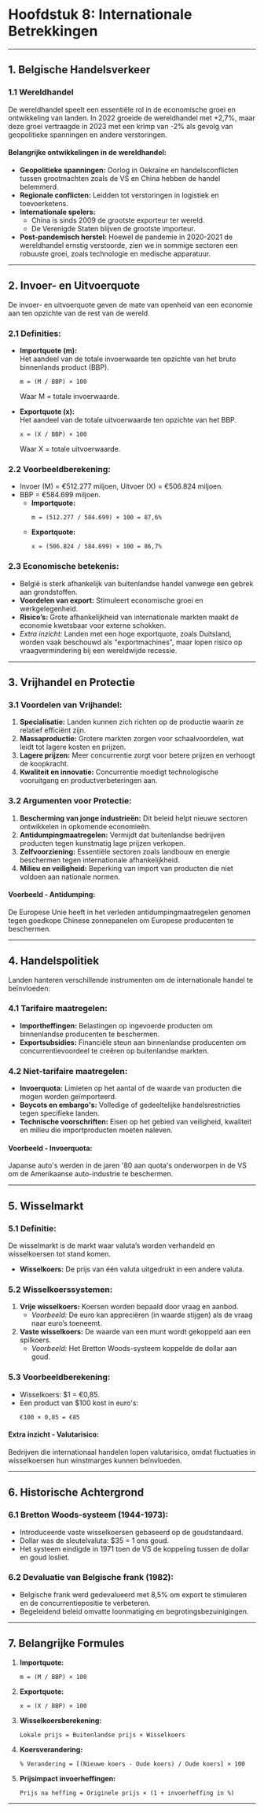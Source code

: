 # Hoofdstuk 8: Internationale Betrekkingen

---

## **1. Belgische Handelsverkeer**

### **1.1 Wereldhandel**
De wereldhandel speelt een essentiële rol in de economische groei en ontwikkeling van landen. In 2022 groeide de wereldhandel met +2,7%, maar deze groei vertraagde in 2023 met een krimp van -2% als gevolg van geopolitieke spanningen en andere verstoringen. 

#### **Belangrijke ontwikkelingen in de wereldhandel:**
- **Geopolitieke spanningen:** Oorlog in Oekraïne en handelsconflicten tussen grootmachten zoals de VS en China hebben de handel belemmerd.
- **Regionale conflicten:** Leidden tot verstoringen in logistiek en toevoerketens.
- **Internationale spelers:**  
  - China is sinds 2009 de grootste exporteur ter wereld.
  - De Verenigde Staten blijven de grootste importeur.
- **Post-pandemisch herstel:** Hoewel de pandemie in 2020-2021 de wereldhandel ernstig verstoorde, zien we in sommige sectoren een robuuste groei, zoals technologie en medische apparatuur.

---

## **2. Invoer- en Uitvoerquote**

De invoer- en uitvoerquote geven de mate van openheid van een economie aan ten opzichte van de rest van de wereld.

### **2.1 Definities:**
- **Importquote (m):**  
  Het aandeel van de totale invoerwaarde ten opzichte van het bruto binnenlands product (BBP).  
  ```
  m = (M / BBP) × 100
  ```
  Waar M = totale invoerwaarde.  

- **Exportquote (x):**  
  Het aandeel van de totale uitvoerwaarde ten opzichte van het BBP.  
  ```
  x = (X / BBP) × 100
  ```
  Waar X = totale uitvoerwaarde.  

### **2.2 Voorbeeldberekening:**
- Invoer (M) = €512.277 miljoen, Uitvoer (X) = €506.824 miljoen.  
- BBP = €584.699 miljoen.  
  - **Importquote:**  
    ```
    m = (512.277 / 584.699) × 100 = 87,6%
    ```
  - **Exportquote:**  
    ```
    x = (506.824 / 584.699) × 100 = 86,7%
    ```

### **2.3 Economische betekenis:**
- België is sterk afhankelijk van buitenlandse handel vanwege een gebrek aan grondstoffen.  
- **Voordelen van export:** Stimuleert economische groei en werkgelegenheid.  
- **Risico’s:** Grote afhankelijkheid van internationale markten maakt de economie kwetsbaar voor externe schokken.  
- *Extra inzicht:* Landen met een hoge exportquote, zoals Duitsland, worden vaak beschouwd als "exportmachines", maar lopen risico op vraagvermindering bij een wereldwijde recessie.

---

## **3. Vrijhandel en Protectie**

### **3.1 Voordelen van Vrijhandel:**
1. **Specialisatie:** Landen kunnen zich richten op de productie waarin ze relatief efficiënt zijn.
2. **Massaproductie:** Grotere markten zorgen voor schaalvoordelen, wat leidt tot lagere kosten en prijzen.
3. **Lagere prijzen:** Meer concurrentie zorgt voor betere prijzen en verhoogt de koopkracht.
4. **Kwaliteit en innovatie:** Concurrentie moedigt technologische vooruitgang en productverbeteringen aan.

### **3.2 Argumenten voor Protectie:**
1. **Bescherming van jonge industrieën:** Dit beleid helpt nieuwe sectoren ontwikkelen in opkomende economieën.
2. **Antidumpingmaatregelen:** Vermijdt dat buitenlandse bedrijven producten tegen kunstmatig lage prijzen verkopen.
3. **Zelfvoorziening:** Essentiële sectoren zoals landbouw en energie beschermen tegen internationale afhankelijkheid.
4. **Milieu en veiligheid:** Beperking van import van producten die niet voldoen aan nationale normen.

#### **Voorbeeld - Antidumping:**
De Europese Unie heeft in het verleden antidumpingmaatregelen genomen tegen goedkope Chinese zonnepanelen om Europese producenten te beschermen.

---

## **4. Handelspolitiek**

Landen hanteren verschillende instrumenten om de internationale handel te beïnvloeden:

### **4.1 Tarifaire maatregelen:**
- **Importheffingen:** Belastingen op ingevoerde producten om binnenlandse producenten te beschermen.
- **Exportsubsidies:** Financiële steun aan binnenlandse producenten om concurrentievoordeel te creëren op buitenlandse markten.

### **4.2 Niet-tarifaire maatregelen:**
- **Invoerquota:** Limieten op het aantal of de waarde van producten die mogen worden geïmporteerd.
- **Boycots en embargo's:** Volledige of gedeeltelijke handelsrestricties tegen specifieke landen.
- **Technische voorschriften:** Eisen op het gebied van veiligheid, kwaliteit en milieu die importproducten moeten naleven.

#### **Voorbeeld - Invoerquota:**
Japanse auto's werden in de jaren '80 aan quota's onderworpen in de VS om de Amerikaanse auto-industrie te beschermen.

---

## **5. Wisselmarkt**

### **5.1 Definitie:**
De wisselmarkt is de markt waar valuta’s worden verhandeld en wisselkoersen tot stand komen.  
- **Wisselkoers:** De prijs van één valuta uitgedrukt in een andere valuta.

### **5.2 Wisselkoerssystemen:**
1. **Vrije wisselkoers:** Koersen worden bepaald door vraag en aanbod.  
   - *Voorbeeld:* De euro kan appreciëren (in waarde stijgen) als de vraag naar euro’s toeneemt.  
2. **Vaste wisselkoers:** De waarde van een munt wordt gekoppeld aan een spilkoers.  
   - *Voorbeeld:* Het Bretton Woods-systeem koppelde de dollar aan goud.

### **5.3 Voorbeeldberekening:**
- Wisselkoers: $1 = €0,85.  
- Een product van $100 kost in euro's:  
  ```
  €100 × 0,85 = €85
  ```

#### **Extra inzicht - Valutarisico:**
Bedrijven die internationaal handelen lopen valutarisico, omdat fluctuaties in wisselkoersen hun winstmarges kunnen beïnvloeden.

---

## **6. Historische Achtergrond**

### **6.1 Bretton Woods-systeem (1944-1973):**
- Introduceerde vaste wisselkoersen gebaseerd op de goudstandaard.  
- Dollar was de sleutelvaluta: $35 = 1 ons goud.  
- Het systeem eindigde in 1971 toen de VS de koppeling tussen de dollar en goud losliet.

### **6.2 Devaluatie van Belgische frank (1982):**
- Belgische frank werd gedevalueerd met 8,5% om export te stimuleren en de concurrentiepositie te verbeteren.  
- Begeleidend beleid omvatte loonmatiging en begrotingsbezuinigingen.

---

## **7. Belangrijke Formules**

1. **Importquote:**  
   ```
   m = (M / BBP) × 100
   ```

2. **Exportquote:**  
   ```
   x = (X / BBP) × 100
   ```

3. **Wisselkoersberekening:**  
   ```
   Lokale prijs = Buitenlandse prijs × Wisselkoers
   ```

4. **Koersverandering:**  
   ```
   % Verandering = [(Nieuwe koers - Oude koers) / Oude koers] × 100
   ```

5. **Prijsimpact invoerheffingen:**  
   ```
   Prijs na heffing = Originele prijs × (1 + invoerheffing in %)
   ```

---
